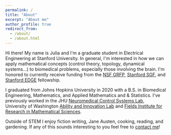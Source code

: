 ```yaml
---
permalink: /
title: "About"
excerpt: "About me"
author_profile: true
redirect_from: 
  - /about/
  - /about.html
---
```


Hi there! My name is Julia and I'm a graduate student in Electrical Engineering at Stanford University. In general, I'm interested in how we can apply mathematical concepts (control theory, topology, dynamical systems...) to biomedical problems, especially those involving the brain. I'm honored to currently receive funding from the [NSF GRFP](https://www.nsfgrfp.org/), [Stanford SGF](https://vpge.stanford.edu/fellowships-funding/sgf), and [Stanford EDGE](https://vpge.stanford.edu/fellowships-funding/enhancing-diversity-graduate) fellowship.

I graduated from Johns Hopkins University in 2020 with a B.S. in Biomedical Engineering, Mathematics, and Applied Mathematics and & Statistics. I've previously worked in the JHU [Neuromedical Control Systems Lab](https://sarmalab.icm.jhu.edu/), University of Washington [Ability and Innovation Lab](https://steelelab.me.uw.edu/) and [Fields Institute for Research in Mathematical Sciences](http://www.fields.utoronto.ca/activities/19-20/2019-fusrp). 

Outside of STEM I enjoy fiction writing, Jane Austen, cooking, reading, and gardening. If any of this sounds interesting to you feel free to [contact me](mailto:jcostac@stanford.edu)! 

